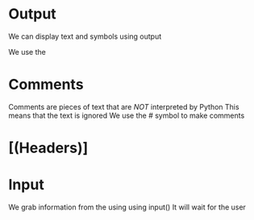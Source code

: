 
# Output 
We can display text and symbols using output 

We use the 

# Comments 
Comments are pieces of text that are *NOT* interpreted by Python
This means that the text is ignored 
We use the # symbol to make comments

# [(Headers)]

# Input 
We grab information from the using using input()
It will wait for the user 